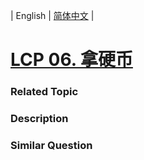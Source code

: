 | English | [简体中文](README.md) |

# [LCP 06. 拿硬币](https://leetcode-cn.com/problems/na-ying-bi)
 ### Related Topic

 ### Description


### Similar Question
